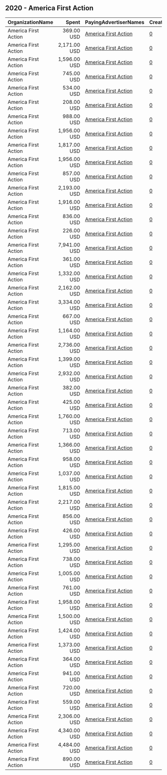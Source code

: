 ## 2020 - America First Action 
|OrganizationName|Spent|PayingAdvertiserNames|CreativeUrls|Impressions|Genders|AgeBrackets|CountryCodes|BillingAddresses|CandidateBallotInformation|
|:---|---:|:---|:---|---:|:---|:---|:---|:---|:---|
|America First Action|369.00 USD|[America First Action](2020/America_First_Action.md)|[0](https://www.snap.com/political-ads/asset/ce90ed8335c78a893027d134adc94c5f563bd30f0e0e11b75147f190409a45a1?mediaType=mp4)|15,798||25+|united states|US||
|America First Action|2,171.00 USD|[America First Action](2020/America_First_Action.md)|[0](https://www.snap.com/political-ads/asset/3f8700688e9d8ae16473f1ac5c3dc2e958f41d276d43c91d344febe90e8727e8?mediaType=mp4)|128,260||25+|united states|US||
|America First Action|1,596.00 USD|[America First Action](2020/America_First_Action.md)|[0](https://www.snap.com/political-ads/asset/1e8cce90cd8744d99f07d9b37ede6b3e964cee5d1efc1186841c3e59aa1b1428?mediaType=mp4)|76,006||25+|united states|US||
|America First Action|745.00 USD|[America First Action](2020/America_First_Action.md)|[0](https://www.snap.com/political-ads/asset/ce90ed8335c78a893027d134adc94c5f563bd30f0e0e11b75147f190409a45a1?mediaType=mp4)|44,191||25+|united states|US||
|America First Action|534.00 USD|[America First Action](2020/America_First_Action.md)|[0](https://www.snap.com/political-ads/asset/4430e0c50fb10d1f08dfc0ea79d89213357abadaa309d3327c50aadf668667c9?mediaType=mp4)|29,160||25+|united states|US||
|America First Action|208.00 USD|[America First Action](2020/America_First_Action.md)|[0](https://www.snap.com/political-ads/asset/1d9f8bb9849eda9d6bd73cbf0c8d96c38e050f4234855f04ec02aa6a01b97c03?mediaType=mp4)|42,755||18+|united states|US|America First Action|
|America First Action|988.00 USD|[America First Action](2020/America_First_Action.md)|[0](https://www.snap.com/political-ads/asset/d8154cb2e2991a465cae14ff07902049632b7cf1aad79cf0576bc58baaf885c9?mediaType=mp4)|56,111||25+|united states|US||
|America First Action|1,956.00 USD|[America First Action](2020/America_First_Action.md)|[0](https://www.snap.com/political-ads/asset/3cdeb94a2dd4deeef7bca7687edda712279137590c1b5ecefe5dbb6a9aee8aa3?mediaType=mp4)|87,481||25+|united states|US||
|America First Action|1,817.00 USD|[America First Action](2020/America_First_Action.md)|[0](https://www.snap.com/political-ads/asset/1e8cce90cd8744d99f07d9b37ede6b3e964cee5d1efc1186841c3e59aa1b1428?mediaType=mp4)|125,543||25+|united states|US||
|America First Action|1,956.00 USD|[America First Action](2020/America_First_Action.md)|[0](https://www.snap.com/political-ads/asset/df8a4de02ee31d40146bf53c90075ffe11ea94f3e71ab0185e53cc6f0dcb7c0b?mediaType=mp4)|177,708||25+|united states|US||
|America First Action|857.00 USD|[America First Action](2020/America_First_Action.md)|[0](https://www.snap.com/political-ads/asset/ce90ed8335c78a893027d134adc94c5f563bd30f0e0e11b75147f190409a45a1?mediaType=mp4)|49,445||25+|united states|US||
|America First Action|2,193.00 USD|[America First Action](2020/America_First_Action.md)|[0](https://www.snap.com/political-ads/asset/1e8cce90cd8744d99f07d9b37ede6b3e964cee5d1efc1186841c3e59aa1b1428?mediaType=mp4)|100,487||25+|united states|US||
|America First Action|1,916.00 USD|[America First Action](2020/America_First_Action.md)|[0](https://www.snap.com/political-ads/asset/f377a2a865a0eb6419eb522d335b365e9330829d6cfbb35689e4dd7cb8a450b3?mediaType=mp4)|143,896||25+|united states|US||
|America First Action|836.00 USD|[America First Action](2020/America_First_Action.md)|[0](https://www.snap.com/political-ads/asset/72064973f9b89ddba714e96127a4555e005c39251840e65314bd2d305c4c836f?mediaType=mp4)|54,922||25+|united states|US||
|America First Action|226.00 USD|[America First Action](2020/America_First_Action.md)|[0](https://www.snap.com/political-ads/asset/ce90ed8335c78a893027d134adc94c5f563bd30f0e0e11b75147f190409a45a1?mediaType=mp4)|15,037||25+|united states|US||
|America First Action|7,941.00 USD|[America First Action](2020/America_First_Action.md)|[0](https://www.snap.com/political-ads/asset/b4f88cd42dcb6ad8f816add1a826338366ce5c20f83a6007b172593ee4e9f6d4?mediaType=mp4)|1,467,095||18+|united states|US|America First Action|
|America First Action|361.00 USD|[America First Action](2020/America_First_Action.md)|[0](https://www.snap.com/political-ads/asset/8b5372aa0d7b3d16163bf3ddc0c85ade792771ef296c0f6815527bb1e4079849?mediaType=mp4)|21,312||25+|united states|US||
|America First Action|1,332.00 USD|[America First Action](2020/America_First_Action.md)|[0](https://www.snap.com/political-ads/asset/995e213e9f5e08fc5504fad9ed273087451e1e1b5a76f503dc8650b851991e60?mediaType=mp4)|56,385||25+|united states|US||
|America First Action|2,162.00 USD|[America First Action](2020/America_First_Action.md)|[0](https://www.snap.com/political-ads/asset/ce90ed8335c78a893027d134adc94c5f563bd30f0e0e11b75147f190409a45a1?mediaType=mp4)|129,942||25+|united states|US||
|America First Action|3,334.00 USD|[America First Action](2020/America_First_Action.md)|[0](https://www.snap.com/political-ads/asset/b4f88cd42dcb6ad8f816add1a826338366ce5c20f83a6007b172593ee4e9f6d4?mediaType=mp4)|821,048||18+|united states|US|America First Action|
|America First Action|667.00 USD|[America First Action](2020/America_First_Action.md)|[0](https://www.snap.com/political-ads/asset/cf23ef80850bb8eca2663b00a987827676e5a1e9e955ae692c6ced29524a11a7?mediaType=mp4)|27,448||25+|united states|US||
|America First Action|1,164.00 USD|[America First Action](2020/America_First_Action.md)|[0](https://www.snap.com/political-ads/asset/d8154cb2e2991a465cae14ff07902049632b7cf1aad79cf0576bc58baaf885c9?mediaType=mp4)|55,305||25+|united states|US||
|America First Action|2,736.00 USD|[America First Action](2020/America_First_Action.md)|[0](https://www.snap.com/political-ads/asset/df8a4de02ee31d40146bf53c90075ffe11ea94f3e71ab0185e53cc6f0dcb7c0b?mediaType=mp4)|136,214||25+|united states|US||
|America First Action|1,399.00 USD|[America First Action](2020/America_First_Action.md)|[0](https://www.snap.com/political-ads/asset/d8154cb2e2991a465cae14ff07902049632b7cf1aad79cf0576bc58baaf885c9?mediaType=mp4)|89,499||25+|united states|US||
|America First Action|2,932.00 USD|[America First Action](2020/America_First_Action.md)|[0](https://www.snap.com/political-ads/asset/f02962ab6150c171327ad220030f1794173714fb9de781261516730ce99e4c25?mediaType=mp4)|160,707||25+|united states|US||
|America First Action|382.00 USD|[America First Action](2020/America_First_Action.md)|[0](https://www.snap.com/political-ads/asset/e79713810629e6bc5670f62360a4dfee4a9e5042f3e78c4c810525dcec723042?mediaType=mp4)|16,724||25+|united states|US||
|America First Action|425.00 USD|[America First Action](2020/America_First_Action.md)|[0](https://www.snap.com/political-ads/asset/1e8cce90cd8744d99f07d9b37ede6b3e964cee5d1efc1186841c3e59aa1b1428?mediaType=mp4)|37,274||25+|united states|US||
|America First Action|1,760.00 USD|[America First Action](2020/America_First_Action.md)|[0](https://www.snap.com/political-ads/asset/a9ae49ca46238c16d234a9ecc0e5c1206f856d7661527e933b1b1ed8516a726d?mediaType=mp4)|82,465||25+|united states|US||
|America First Action|713.00 USD|[America First Action](2020/America_First_Action.md)|[0](https://www.snap.com/political-ads/asset/ce90ed8335c78a893027d134adc94c5f563bd30f0e0e11b75147f190409a45a1?mediaType=mp4)|29,279||25+|united states|US||
|America First Action|1,366.00 USD|[America First Action](2020/America_First_Action.md)|[0](https://www.snap.com/political-ads/asset/55d110cc248dc5b6d77c98a11ec8c52d464c5304e4968011125c206de4d82116?mediaType=mp4)|66,062||25+|united states|US||
|America First Action|958.00 USD|[America First Action](2020/America_First_Action.md)|[0](https://www.snap.com/political-ads/asset/b4f88cd42dcb6ad8f816add1a826338366ce5c20f83a6007b172593ee4e9f6d4?mediaType=mp4)|162,810||18+|united states|US|America First Action|
|America First Action|1,037.00 USD|[America First Action](2020/America_First_Action.md)|[0](https://www.snap.com/political-ads/asset/43fe9ef651ef1bcc922e44e6ca21abd2953645b28b8ff52f0a813b744c71547c?mediaType=mp4)|52,385||25+|united states|US||
|America First Action|1,815.00 USD|[America First Action](2020/America_First_Action.md)|[0](https://www.snap.com/political-ads/asset/1e8cce90cd8744d99f07d9b37ede6b3e964cee5d1efc1186841c3e59aa1b1428?mediaType=mp4)|308,666||25+|united states|US||
|America First Action|2,217.00 USD|[America First Action](2020/America_First_Action.md)|[0](https://www.snap.com/political-ads/asset/9a03f440e1fb6e706fe675a53c36d9838e0c34ff163bc7d1d8bb4ee01e4ef067?mediaType=mp4)|111,581||25+|united states|US||
|America First Action|856.00 USD|[America First Action](2020/America_First_Action.md)|[0](https://www.snap.com/political-ads/asset/df8a4de02ee31d40146bf53c90075ffe11ea94f3e71ab0185e53cc6f0dcb7c0b?mediaType=mp4)|114,904||25+|united states|US||
|America First Action|426.00 USD|[America First Action](2020/America_First_Action.md)|[0](https://www.snap.com/political-ads/asset/5e85eb9527494ee621c10443f50dff5a0a0a4c93ddb99970f4e9f16e992bf2ad?mediaType=mp4)|77,346||18+|united states|US|America First Action|
|America First Action|1,295.00 USD|[America First Action](2020/America_First_Action.md)|[0](https://www.snap.com/political-ads/asset/c1a3d07678906cd57add7b82f9c4dba0bdeda8ea41ec2b1807e0c3232820f5ea?mediaType=mp4)|129,850||25+|united states|US||
|America First Action|738.00 USD|[America First Action](2020/America_First_Action.md)|[0](https://www.snap.com/political-ads/asset/83acf9004c30b0bad19667dee583b034ad4718b8a0877fc74640d3b0609157b6?mediaType=mp4)|76,121||25+|united states|US||
|America First Action|1,005.00 USD|[America First Action](2020/America_First_Action.md)|[0](https://www.snap.com/political-ads/asset/0b2169664a1b3b547f4e4e09274a56e9086d540f3ae0d459fa0081639cc00dfd?mediaType=mp4)|47,503||25+|united states|US||
|America First Action|761.00 USD|[America First Action](2020/America_First_Action.md)|[0](https://www.snap.com/political-ads/asset/2cc5e728f6e743a0cae21cc50916843cd770071a523986b60d4840a441449bbb?mediaType=mp4)|41,865||25+|united states|US||
|America First Action|1,958.00 USD|[America First Action](2020/America_First_Action.md)|[0](https://www.snap.com/political-ads/asset/5de183eb505b86ef3fea172376dbbb4f4a787581f64c0617d80cff89c7a71851?mediaType=mp4)|102,089||25+|united states|US||
|America First Action|1,500.00 USD|[America First Action](2020/America_First_Action.md)|[0](https://www.snap.com/political-ads/asset/8685e3422a08ef63b3bc15409e5ce52afd2d37a331b31664ed8dd6d25ee6d691?mediaType=mp4)|72,280||25+|united states|US||
|America First Action|1,424.00 USD|[America First Action](2020/America_First_Action.md)|[0](https://www.snap.com/political-ads/asset/f063af2ceb078f8bae1c870bd1f0db763fb356bd04eb9598597e6904496508ea?mediaType=mp4)|67,086||25+|united states|US||
|America First Action|1,373.00 USD|[America First Action](2020/America_First_Action.md)|[0](https://www.snap.com/political-ads/asset/8378d63b161cd2603eb44ddd67f3899389d6bb3ad74bf8b27ed654023309c345?mediaType=mp4)|241,362||25+|united states|US||
|America First Action|364.00 USD|[America First Action](2020/America_First_Action.md)|[0](https://www.snap.com/political-ads/asset/426fef1ef9debdad322c2aed0603aeeb04f1694bdb3dd5ddf82a35c28376e57f?mediaType=mp4)|63,840||18+|united states|US|America First Action|
|America First Action|941.00 USD|[America First Action](2020/America_First_Action.md)|[0](https://www.snap.com/political-ads/asset/fda24971cc48d132a6e37bcc40f7f2d0717783fb1756a185d7bdb68d7b99c884?mediaType=mp4)|40,264||25+|united states|US||
|America First Action|720.00 USD|[America First Action](2020/America_First_Action.md)|[0](https://www.snap.com/political-ads/asset/df8a4de02ee31d40146bf53c90075ffe11ea94f3e71ab0185e53cc6f0dcb7c0b?mediaType=mp4)|49,327||25+|united states|US||
|America First Action|559.00 USD|[America First Action](2020/America_First_Action.md)|[0](https://www.snap.com/political-ads/asset/2882c7d36e762e3a45d38ab0d5313b503c26040f4894ae2a4753f462809bd02e?mediaType=mp4)|33,312||25+|united states|US||
|America First Action|2,306.00 USD|[America First Action](2020/America_First_Action.md)|[0](https://www.snap.com/political-ads/asset/1e8cce90cd8744d99f07d9b37ede6b3e964cee5d1efc1186841c3e59aa1b1428?mediaType=mp4)|187,031||25+|united states|US||
|America First Action|4,340.00 USD|[America First Action](2020/America_First_Action.md)|[0](https://www.snap.com/political-ads/asset/d8154cb2e2991a465cae14ff07902049632b7cf1aad79cf0576bc58baaf885c9?mediaType=mp4)|439,241||25+|united states|US||
|America First Action|4,484.00 USD|[America First Action](2020/America_First_Action.md)|[0](https://www.snap.com/political-ads/asset/c0351fb308015dcf49b25009807f0d1a20bdfdf2d6793c4a7794605352818083?mediaType=mp4)|262,401||25+|united states|US||
|America First Action|890.00 USD|[America First Action](2020/America_First_Action.md)|[0](https://www.snap.com/political-ads/asset/dcb1e491770b436f91dfa0ca46cc0cc5b7063bd00049647fa18d5ba9964b1fe8?mediaType=mp4)|48,186||25+|united states|US||

